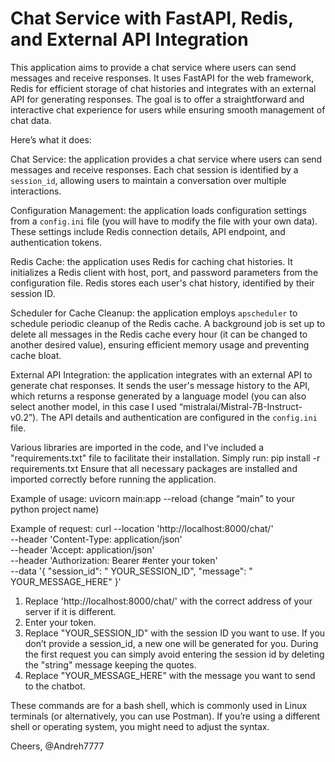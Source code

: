 # Chat Service with FastAPI, Redis, and External API Integration

This application aims to provide a chat service where users can send messages and receive responses.
It uses FastAPI for the web framework, Redis for efficient storage of chat histories and integrates 
with an external API for generating responses. The goal is to offer a straightforward and interactive 
chat experience for users while ensuring smooth management of chat data.

Here’s what it does:

Chat Service:
the application provides a chat service where users can send messages and receive responses.
Each chat session is identified by a `session_id`, allowing users to maintain a conversation over multiple interactions.

Configuration Management:
the application loads configuration settings from a `config.ini` file 
(you will have to modify the file with your own data). These settings include Redis connection details,
API endpoint, and authentication tokens.

Redis Cache:
the application uses Redis for caching chat histories. It initializes a Redis client with host,
port, and password parameters from the configuration file. Redis stores each user's chat history,
identified by their session ID.

Scheduler for Cache Cleanup:
the application employs `apscheduler` to schedule periodic cleanup of the 
Redis cache. A background job is set up to delete all messages in the Redis cache every hour 
(it can be changed to another desired value), ensuring efficient memory usage and preventing cache bloat.

External API Integration:
the application integrates with an external API to generate chat responses.
It sends the user's message history to the API, which returns a response generated by a language model
(you can also select another model, in this case I used “mistralai/Mistral-7B-Instruct-v0.2”). 
The API details and authentication are configured in the `config.ini` file.

Various libraries are imported in the code, and I've included a "requirements.txt" file to facilitate 
their installation. 
Simply run: pip install -r requirements.txt
Ensure that all necessary packages are installed and imported correctly before running the application.

Example of usage:
uvicorn main:app --reload
(change “main” to your python project name)

Example of request:
curl --location 'http://localhost:8000/chat/' \
--header 'Content-Type: application/json' \
--header 'Accept: application/json' \
--header 'Authorization: Bearer #enter your token' \
--data '{
    "session_id": " YOUR_SESSION_ID",
    "message": " YOUR_MESSAGE_HERE"
  }'
  
1.	Replace 'http://localhost:8000/chat/' with the correct address of your server if it is different.
2.	Enter your token.
3.	Replace "YOUR_SESSION_ID" with the session ID you want to use. If you don’t provide a session_id, 
    a new one will be generated for you. During the first request you can simply avoid entering the 
	session id by deleting the "string" message keeping the quotes.
4.	Replace "YOUR_MESSAGE_HERE" with the message you want to send to the chatbot. 

These commands are for a bash shell, which is commonly used in Linux terminals (or alternatively, you can use 
Postman). If you’re using a different shell or operating system, you might need to adjust the syntax. 

Cheers,
@Andreh7777
